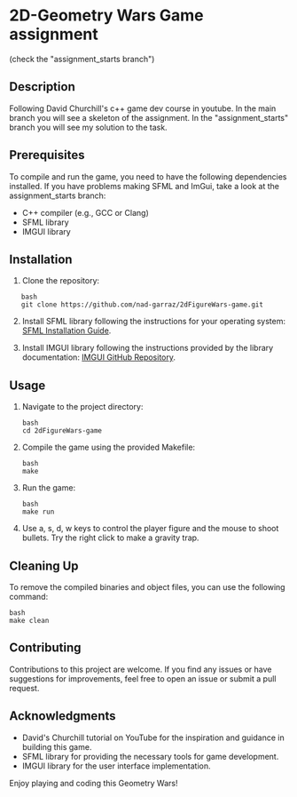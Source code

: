 # 2D-Geometry Wars Game assignment
(check the "assignment_starts branch")

## Description
Following David Churchill's c++ game dev course in youtube. In the main branch you will see a skeleton of the assignment. In the "assignment_starts" branch you will see my solution to the task.

## Prerequisites
To compile and run the game, you need to have the following dependencies installed. If you have problems making SFML and ImGui, take a look at
the assignment_starts branch:

- C++ compiler (e.g., GCC or Clang)
- SFML library
- IMGUI library

## Installation

1. Clone the repository:
```
   bash
   git clone https://github.com/nad-garraz/2dFigureWars-game.git
```

2. Install SFML library following the instructions for your operating system: [SFML Installation Guide](https://www.sfml-dev.org/tutorials/2.5/start-linux.php).

3. Install IMGUI library following the instructions provided by the library documentation: [IMGUI GitHub Repository](https://github.com/ocornut/imgui).

## Usage

1. Navigate to the project directory:
   ```
   bash
   cd 2dFigureWars-game
   ```

2. Compile the game using the provided Makefile:
   ```
   bash
   make
   ```

3. Run the game:
   ```
   bash
   make run
   ```

4. Use a, s, d, w keys to control the player figure and the mouse to shoot bullets. Try the right click to make a gravity trap.

## Cleaning Up

To remove the compiled binaries and object files, you can use the following command:
   ```
   bash
   make clean
   ```


## Contributing

Contributions to this project are welcome. If you find any issues or have suggestions for improvements, feel free to open an issue or submit a pull request.

## Acknowledgments

- David's Churchill tutorial on YouTube for the inspiration and guidance in building this game.
- SFML library for providing the necessary tools for game development.
- IMGUI library for the user interface implementation.

Enjoy playing and coding this Geometry Wars!
